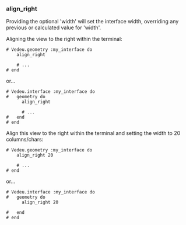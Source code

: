 ### align_right

Providing the optional 'width' will set the interface width,
overriding any previous or calculated value for 'width'.

Aligning the view to the right within the terminal:

    # Vedeu.geometry :my_interface do
        align_right

        # ...
    # end

or...

    # Vedeu.interface :my_interface do
    #   geometry do
          align_right

          # ...
    #   end
    # end

Align this view to the right within the terminal and setting the
width to 20 columns/chars:

    # Vedeu.geometry :my_interface do
        align_right 20

        # ...
    # end

or...

    # Vedeu.interface :my_interface do
    #   geometry do
          align_right 20

    #   end
    # end
